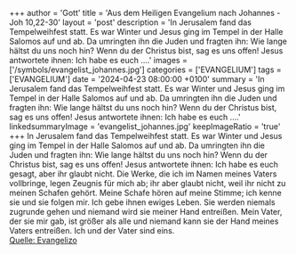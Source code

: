 +++
author = 'Gott'
title = 'Aus dem Heiligen Evangelium nach Johannes - Joh 10,22-30'
layout = 'post'
description = 'In Jerusalem fand das Tempelweihfest statt. Es war Winter und Jesus ging im Tempel in der Halle Salomos auf und ab. Da umringten ihn die Juden und fragten ihn: Wie lange hältst du uns noch hin? Wenn du der Christus bist, sag es uns offen! Jesus antwortete ihnen: Ich habe es euch ....'
images = ['/symbols/evangelist_johannes.jpg']
categories = ['EVANGELIUM']
tags = ['EVANGELIUM']
date = '2024-04-23 08:00:00 +0100'
summary = 'In Jerusalem fand das Tempelweihfest statt. Es war Winter und Jesus ging im Tempel in der Halle Salomos auf und ab. Da umringten ihn die Juden und fragten ihn: Wie lange hältst du uns noch hin? Wenn du der Christus bist, sag es uns offen! Jesus antwortete ihnen: Ich habe es euch ....'
linkedsummaryImage = 'evangelist_johannes.jpg'
keepImageRatio = 'true'
+++
In Jerusalem fand das Tempelweihfest statt. Es war Winter
und Jesus ging im Tempel in der Halle Salomos auf und ab.
Da umringten ihn die Juden und fragten ihn: Wie lange hältst du uns noch hin? Wenn du der Christus bist, sag es uns offen!
Jesus antwortete ihnen: Ich habe es euch gesagt, aber ihr glaubt nicht.<!--more--> Die Werke, die ich im Namen meines Vaters vollbringe, legen Zeugnis für mich ab;
ihr aber glaubt nicht, weil ihr nicht zu meinen Schafen gehört.
Meine Schafe hören auf meine Stimme; ich kenne sie und sie folgen mir.
Ich gebe ihnen ewiges Leben. Sie werden niemals zugrunde gehen und niemand wird sie meiner Hand entreißen.
Mein Vater, der sie mir gab, ist größer als alle und niemand kann sie der Hand meines Vaters entreißen.
Ich und der Vater sind eins.<br> [Quelle: Evangelizo](https://evangeliumtagfuertag.org/DE/gospel)